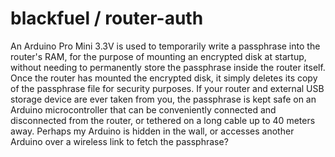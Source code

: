 blackfuel / router-auth
=======================

An Arduino Pro Mini 3.3V is used to temporarily write a passphrase into the router's RAM, for the purpose of mounting an encrypted disk at startup, without needing to permanently store the passphrase inside the router itself.  Once the router has mounted the encrypted disk, it simply deletes its copy of the passphrase file for security purposes.  If your router and external USB storage device are ever taken from you, the passphrase is kept safe on an Arduino microcontroller that can be conveniently connected and disconnected from the router, or tethered on a long cable up to 40 meters away.  Perhaps my Arduino is hidden in the wall, or accesses another Arduino over a wireless link to fetch the passphrase? 

